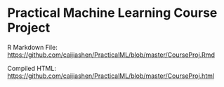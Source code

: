 # Practical Machine Learning Course Project
R Markdown File: https://github.com/caijiashen/PracticalML/blob/master/CourseProj.Rmd

Compiled HTML: https://github.com/caijiashen/PracticalML/blob/master/CourseProj.html
